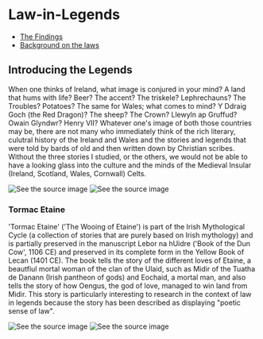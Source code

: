 # Law-in-Legends

<ul> 
  <li><a href="The_Findings.html">The Findings</a></li>
  <li><a href="Background_on_ the_laws.html">Background on the laws </a></li>
 </ul>

<h2><strong> Introducing the Legends </strong></h2> 

When one thinks of Ireland, what image is conjured in your mind? A land that hums with life? Beer? The accent? The triskele? Lephrechauns? The Troubles? Potatoes? 
The same for Wales; what comes to mind? Y Ddraig Goch (the Red Dragon)? The sheep? The Crown? Llewyln ap Gruffud? Owain Glyndwr? Henry VII? 
Whatever one's image of both those countries may be, there are not many who immediately think of the rich literary, culutral history of the Ireland and Wales 
and the stories and legends that were told by bards of old and then written down by Christian scribes. Without the three stories I studied, or the others, we would
not be able to have a looking glass into the culture and the minds of the Medieval Insular (Ireland, Scotland, Wales, Cornwall) Celts. 

<img src="https://i.pinimg.com/originals/12/f6/89/12f68981021813a407f3ef15311cbeda.jpg" alt="See the source image" class=" nofocus" tabindex="0" aria-label="See the source image">
<img src="http://i3.cpcache.com/product_zoom/71388390/red_welsh_dragon_black_cap.jpg?height=460&amp;width=460&amp;padToSquare=true" alt="See the source image" class=" nofocus" tabindex="0" aria-label="See the source image">

<h3><strong> Tormac Etaine </strong></h3>  

<p>
'Tormac Etaine' ('The Wooing of Etaine') is part of the Irish Mythological Cycle (a collection of stories that are purely based on Irish mythology) and is partially preserved in
the manuscript Lebor na hUidre ('Book of the Dun Cow', 1106 CE) and preserved in its complete form in the Yellow Book of Lecan (1401 CE). The book tells the story of the different loves of Etaine, a beautfiul mortal woman of the clan of the Ulaid, such as Midir of the Tuatha de Danann (Irish pantheon of gods) and Eochaid, a mortal man, and also tells the story of how Oengus, the god of love, managed to win land from Midir. This story is particularly interesting to research in the context of law in legends because the story has 
been described as displaying "poetic sense of law". 
</p>
<img src="http://www.drachenserver.de/wordpress/wp-content/gallery/bob-eggleton/dynamic/Bob_Eggleton_-_Gloucester_Sea_Serpent.jpg-nggid0257-ngg0dyn-180x0-00f0w010c010r110f110r010t010.jpg" alt="See the source image" class=" nofocus" tabindex="0" aria-label="See the source image" data-bm="4">
<img src="https://www.ecoenchantments.co.uk/images/Ogham%20trees/etain_frame_small.jpg" alt="See the source image" class=" nofocus" tabindex="0" aria-label="See the source image" data-bm="21">
